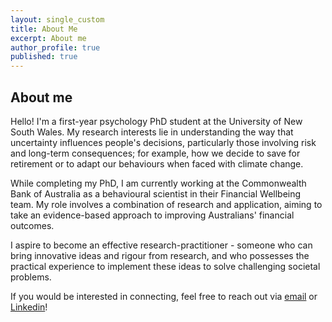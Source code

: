 ```yaml
---
layout: single_custom
title: About Me
excerpt: About me
author_profile: true
published: true
---
```


## About me

Hello! I'm a first-year psychology PhD student at the University of New South Wales. My research interests lie in understanding the way that uncertainty influences people's decisions, particularly those involving risk and long-term consequences; for example, how we decide to save for retirement or to adapt our behaviours when faced with climate change.

While completing my PhD, I am currently working at the Commonwealth Bank of Australia as a behavioural scientist in their Financial Wellbeing team. My role involves a combination of research and application, aiming to take an evidence-based approach to improving Australians' financial outcomes.

I aspire to become an effective research-practitioner - someone who can bring innovative ideas and rigour from research, and who possesses the practical experience to implement these ideas to solve challenging societal problems.

If you would be interested in connecting, feel free to reach out via [email](mailto:nathanwangly@gmail.com) or [Linkedin](linkedin.com/in/nathanwangly)!
